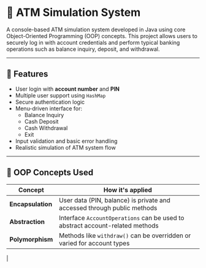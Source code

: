 # 🏧 ATM Simulation System

A console-based ATM simulation system developed in Java using core Object-Oriented Programming (OOP) concepts. This project allows users to securely log in with account credentials and perform typical banking operations such as balance inquiry, deposit, and withdrawal.

---

## 🚀 Features

- User login with **account number** and **PIN**
- Multiple user support using `HashMap`
- Secure authentication logic
- Menu-driven interface for:
  - Balance Inquiry
  - Cash Deposit
  - Cash Withdrawal
  - Exit
- Input validation and basic error handling
- Realistic simulation of ATM system flow

---

## 🧠 OOP Concepts Used

| Concept         | How it's applied                                                                 |
|----------------|-----------------------------------------------------------------------------------|
| **Encapsulation** | User data (PIN, balance) is private and accessed through public methods         |
| **Abstraction**   | Interface `AccountOperations` can be used to abstract account-related methods   |
| **Polymorphism**  | Methods like `withdraw()` can be overridden or varied for account types         |
|
